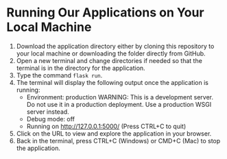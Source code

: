 # Running Our Applications on Your Local Machine

1. Download the application directory either by cloning this repository to your local machine or downloading the folder directly from GitHub.
2. Open a new terminal and change directories if needed so that the terminal is in the directory for the application.
3. Type the command `flask run`.
4. The terminal will display the following output once the application is running:
     * Environment: production
       WARNING: This is a development server. Do not use it in a production deployment.
       Use a production WSGI server instead.
     * Debug mode: off
     * Running on http://127.0.0.1:5000/ (Press CTRL+C to quit)
5. Click on the URL to view and explore the application in your browser.
6. Back in the terminal, press CTRL+C (Windows) or CMD+C (Mac) to stop the application.
